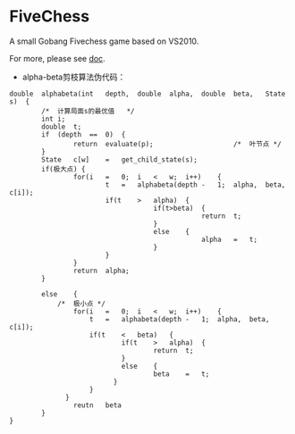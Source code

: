 # FiveChess
A small Gobang Fivechess game based on VS2010.

For more, please see [doc](https://github.com/Hzwcode/FiveChess/tree/master/doc).

- alpha-beta剪枝算法伪代码：

```
double	alphabeta(int	depth,	double	alpha,	double	beta,	State	s)	{
		/*	计算局面s的最优值	*/
		int	i;
		double	t;
		if	(depth	==	0)	{
				return	evaluate(p);					/*	叶节点	*/
		}
		State	c[w]	=	get_child_state(s);
		if(极大点)	{
				for(i	=	0;	i	<	w;	i++)	{
						t	=	alphabeta(depth	-	1;	alpha,	beta,	c[i]);
						if(t	>	alpha)	{
									if(t>beta)	{
												return	t;
									}
									else	{
												alpha	=	t;
									}
						}
				}
				return	alpha;
		}
    
		else	{
		    /*	极小点	*/
				for(i	=	0;	i	<	w;	i++)	{
				    t	=	alphabeta(depth	-	1;	alpha,	beta,	c[i]);
				    if(t	<	beta)	{
						    if(t	>	alpha)	{
								    return	t;
						    }
						    else	{
								    beta	=	t;
					      }
				    }
			  }
				reutn	beta
		}
}
```
